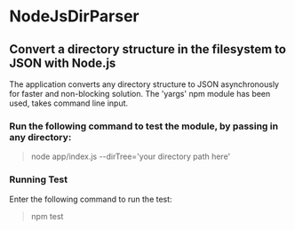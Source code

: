 # NodeJsDirParser

## Convert a directory structure in the filesystem to JSON with Node.js
The application converts any directory structure to JSON asynchronously for faster and non-blocking solution.
The 'yargs' npm module has been used, takes command line input.

### Run the following command to test the module, by passing in any directory:

> node app/index.js --dirTree='your directory path here'

### Running Test

Enter the following command to run the test:

> npm test

